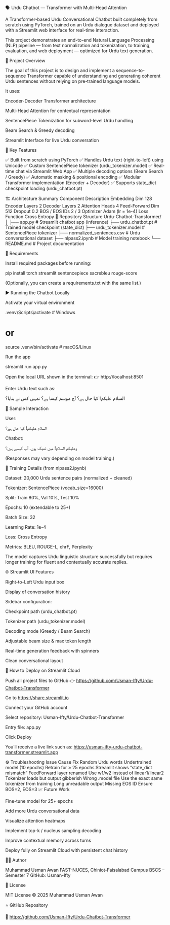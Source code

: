 🗣️ Urdu Chatbot — Transformer with Multi-Head Attention

A Transformer-based Urdu Conversational Chatbot built completely from scratch using PyTorch, trained on an Urdu dialogue dataset and deployed with a Streamlit web interface for real-time interaction.

This project demonstrates an end-to-end Natural Language Processing (NLP) pipeline — from text normalization and tokenization, to training, evaluation, and web deployment — optimized for Urdu text generation.

🧠 Project Overview

The goal of this project is to design and implement a sequence-to-sequence Transformer capable of understanding and generating coherent Urdu sentences without relying on pre-trained language models.

It uses:

Encoder-Decoder Transformer architecture

Multi-Head Attention for contextual representation

SentencePiece Tokenization for subword-level Urdu handling

Beam Search & Greedy decoding

Streamlit Interface for live Urdu conversation

🚀 Key Features

✅ Built from scratch using PyTorch
✅ Handles Urdu text (right-to-left) using Unicode
✅ Custom SentencePiece tokenizer (urdu_tokenizer.model)
✅ Real-time chat via Streamlit Web App
✅ Multiple decoding options (Beam Search / Greedy)
✅ Automatic masking & positional encoding
✅ Modular Transformer implementation (Encoder + Decoder)
✅ Supports state_dict checkpoint loading (urdu_chatbot.pt)

🏗️ Architecture Summary
Component	Description
Embedding Dim	128
Encoder Layers	2
Decoder Layers	2
Attention Heads	4
Feed-Forward Dim	512
Dropout	0.2
BOS / EOS IDs	2 / 3
Optimizer	Adam (lr = 1e-4)
Loss Function	Cross Entropy
📂 Repository Structure
Urdu-Chatbot-Transformer/
│
├── app.py                   # Streamlit chatbot app (inference)
├── urdu_chatbot.pt          # Trained model checkpoint (state_dict)
├── urdu_tokenizer.model     # SentencePiece tokenizer
├── normalized_sentences.csv # Urdu conversational dataset
├── nlpass2.ipynb            # Model training notebook
└── README.md                # Project documentation

🧰 Requirements

Install required packages before running:

pip install torch streamlit sentencepiece sacrebleu rouge-score


(Optionally, you can create a requirements.txt with the same list.)

▶️ Running the Chatbot Locally

Activate your virtual environment

.venv\Scripts\activate       # Windows
# or
source .venv/bin/activate    # macOS/Linux


Run the app

streamlit run app.py


Open the local URL shown in the terminal:
👉 http://localhost:8501

Enter Urdu text such as:

السلام علیکم! کیا حال ہے؟
آج موسم کیسا ہے؟
تمہیں کس نے بنایا؟

💬 Sample Interaction

User:

السلام علیکم! کیا حال ہے؟


Chatbot:

وعلیکم السلام! میں ٹھیک ہوں، آپ کیسے ہیں؟


(Responses may vary depending on model training.)

🧪 Training Details (from nlpass2.ipynb)

Dataset: 20,000 Urdu sentence pairs (normalized + cleaned)

Tokenizer: SentencePiece (vocab_size=16000)

Split: Train 80%, Val 10%, Test 10%

Epochs: 10 (extendable to 25+)

Batch Size: 32

Learning Rate: 1e-4

Loss: Cross Entropy

Metrics: BLEU, ROUGE-L, chrF, Perplexity

The model captures Urdu linguistic structure successfully but requires longer training for fluent and contextually accurate replies.

🌐 Streamlit UI Features

Right-to-Left Urdu input box

Display of conversation history

Sidebar configuration:

Checkpoint path (urdu_chatbot.pt)

Tokenizer path (urdu_tokenizer.model)

Decoding mode (Greedy / Beam Search)

Adjustable beam size & max token length

Real-time generation feedback with spinners

Clean conversational layout

🧭 How to Deploy on Streamlit Cloud

Push all project files to GitHub
👉 https://github.com/Usman-Ifty/Urdu-Chatbot-Transformer

Go to https://share.streamlit.io

Connect your GitHub account

Select repository: Usman-Ifty/Urdu-Chatbot-Transformer

Entry file: app.py

Click Deploy

You’ll receive a live link such as:
https://usman-ifty-urdu-chatbot-transformer.streamlit.app

⚙️ Troubleshooting
Issue	Cause	Fix
Random Urdu words	Undertrained model (10 epochs)	Retrain for ≥ 25 epochs
Streamlit shows “state_dict mismatch”	FeedForward layer renamed	Use w1/w2 instead of linear1/linear2
Tokenizer loads but output gibberish	Wrong .model file	Use the exact same tokenizer from training
Long unreadable output	Missing EOS ID	Ensure BOS=2, EOS=3
📈 Future Work

Fine-tune model for 25+ epochs

Add more Urdu conversational data

Visualize attention heatmaps

Implement top-k / nucleus sampling decoding

Improve contextual memory across turns

Deploy fully on Streamlit Cloud with persistent chat history

🧑‍💻 Author

Muhammad Usman Awan
FAST-NUCES, Chiniot-Faisalabad Campus
BSCS – Semester 7
GitHub: Usman-Ifty

📜 License

MIT License © 2025 Muhammad Usman Awan

⭐ GitHub Repository

🔗 https://github.com/Usman-Ifty/Urdu-Chatbot-Transformer